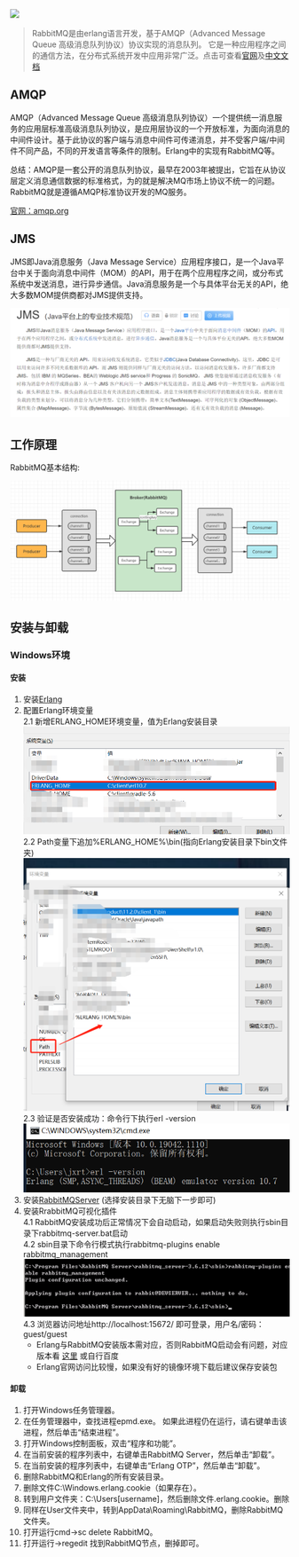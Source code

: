 <img src = "https://www.rabbitmq.com/img/logo-rabbitmq.svg" width = 50%/>  

>RabbitMQ是由erlang语言开发，基于AMQP（Advanced Message Queue 高级消息队列协议）协议实现的消息队列。
>它是一种应用程序之间的通信方法，在分布式系统开发中应用非常广泛。点击可查看[官网](http://www.rabbitmq.com)及[中文文档](http://rabbitmq.mr-ping.com/)  

## AMQP
AMQP（Advanced Message Queue 高级消息队列协议）一个提供统一消息服务的应用层标准高级消息队列协议，是应用层协议的一个开放标准，为面向消息的中间件设计。基于此协议的客户端与消息中间件可传递消息，并不受客户端/中间件不同产品，不同的开发语言等条件的限制。Erlang中的实现有RabbitMQ等。

总结：AMQP是一套公开的消息队列协议，最早在2003年被提出，它旨在从协议层定义消息通信数据的标准格式，为的就是解决MQ市场上协议不统一的问题。RabbitMQ就是遵循AMQP标准协议开发的MQ服务。

[官网：amqp.org](https://www.amqp.org/)

## JMS
JMS即Java消息服务（Java Message Service）应用程序接口，是一个Java平台中关于面向消息中间件（MOM）的API，用于在两个应用程序之间，或分布式系统中发送消息，进行异步通信。Java消息服务是一个与具体平台无关的API，绝大多数MOM提供商都对JMS提供支持。

![image](../../static/image/mq/rabbit-mq/JMS.png)

## 工作原理 
RabbitMQ基本结构:

![image](../../static/image/mq/rabbit-mq/rabbitmq_constructor.jpg)
 
## 安装与卸载

### Windows环境

#### 安装
1. 安装[Erlang](https://www.erlang.org/downloads)  
2. 配置Erlang环境变量   
    2.1 新增ERLANG_HOME环境变量，值为Erlang安装目录  
    ![image](../../static/image/mq/rabbit-mq/erlang.png)  
    2.2 Path变量下追加%ERLANG_HOME%\bin(指向Erlang安装目录下bin文件夹)  
    ![image](../../static/image/mq/rabbit-mq/erlang_path.png)  
    2.3 验证是否安装成功：命令行下执行erl -version  
    ![image](../../static/image/mq/rabbit-mq/erlang_verify.png)  
3. 安装[RabbitMQServer](https://www.rabbitmq.com/download.html) (选择安装目录下无脑下一步即可)
4. 安装RrabbitMQ可视化插件  
    4.1 RabbitMQ安装成功后正常情况下会自动启动，如果启动失败则执行sbin目录下rabbitmq-server.bat启动  
    4.2 sbin目录下命令行模式执行rabbitmq-plugins enable rabbitmq_management  
    ![image](../../static/image/mq/rabbit-mq/rabbitmq-plugin.png)  
    4.3 浏览器访问地址http://localhost:15672/ 即可登录，用户名/密码：guest/guest     
    * Erlang与RabbitMQ安装版本需对应，否则RabbitMQ启动会有问题，对应版本看 [这里](https://blog.csdn.net/weixin_39802680/article/details/110307169) 或自行百度  
    * Erlang官网访问比较慢，如果没有好的镜像环境下载后建议保存安装包  
    
#### 卸载
1. 打开Windows任务管理器。
2. 在任务管理器中，查找进程epmd.exe。 如果此进程仍在运行，请右键单击该进程，然后单击“结束进程”。
3. 打开Windows控制面板，双击“程序和功能”。
4. 在当前安装的程序列表中，右键单击RabbitMQ Server，然后单击“卸载”。
5. 在当前安装的程序列表中，右键单击“Erlang OTP”，然后单击“卸载”。
6. 删除RabbitMQ和Erlang的所有安装目录。
7. 删除文件C:\Windows\.erlang.cookie（如果存在）。
8. 转到用户文件夹：C:\Users\[username]，然后删除文件.erlang.cookie。删除
9. 同样在User文件夹中，转到AppData\Roaming\RabbitMQ，删除RabbitMQ文件夹。　　
10. 打开运行cmd->sc delete RabbitMQ。
11. 打开运行->regedit 找到RabbitMQ节点，删掉即可。
    




